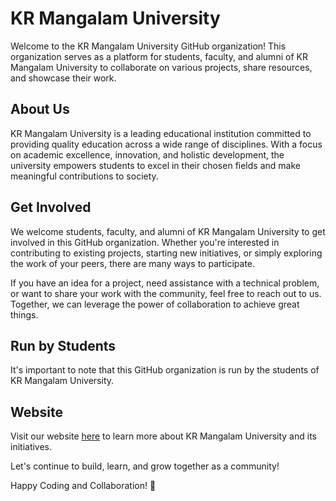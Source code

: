 # KR Mangalam University

Welcome to the KR Mangalam University GitHub organization! This organization serves as a platform for students, faculty, and alumni of KR Mangalam University to collaborate on various projects, share resources, and showcase their work.

## About Us

KR Mangalam University is a leading educational institution committed to providing quality education across a wide range of disciplines. With a focus on academic excellence, innovation, and holistic development, the university empowers students to excel in their chosen fields and make meaningful contributions to society.

## Get Involved

We welcome students, faculty, and alumni of KR Mangalam University to get involved in this GitHub organization. Whether you're interested in contributing to existing projects, starting new initiatives, or simply exploring the work of your peers, there are many ways to participate.

If you have an idea for a project, need assistance with a technical problem, or want to share your work with the community, feel free to reach out to us. Together, we can leverage the power of collaboration to achieve great things.

## Run by Students

It's important to note that this GitHub organization is run by the students of KR Mangalam University.

## Website

Visit our website [here](https://www.krmangalam.edu.in/) to learn more about KR Mangalam University and its initiatives.

Let's continue to build, learn, and grow together as a community!

Happy Coding and Collaboration! 🚀
